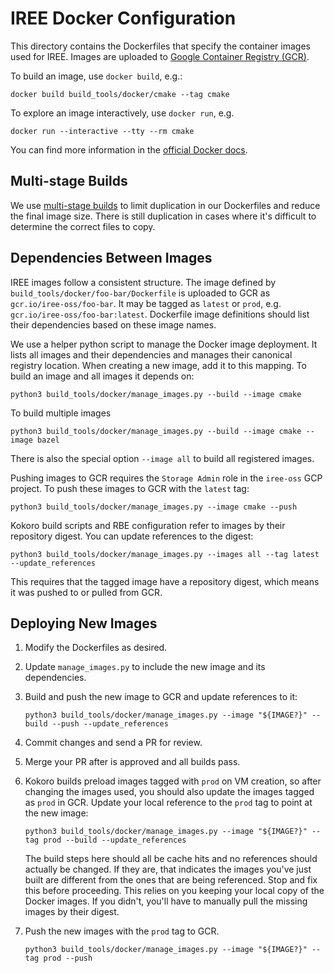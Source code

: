 # IREE Docker Configuration

This directory contains the Dockerfiles that specify the container images used
for IREE. Images are uploaded to
[Google Container Registry (GCR)](https://cloud.google.com/container-registry).

To build an image, use `docker build`, e.g.:

```shell
docker build build_tools/docker/cmake --tag cmake
```

To explore an image interactively, use `docker run`, e.g.

```shell
docker run --interactive --tty --rm cmake
```

You can find more information in the
[official Docker docs](https://docs.docker.com/get-started/overview/).

## Multi-stage Builds

We use
[multi-stage builds](https://docs.docker.com/develop/develop-images/multistage-build/)
to limit duplication in our Dockerfiles and reduce the final image size. There
is still duplication in cases where it's difficult to determine the correct
files to copy.

## Dependencies Between Images

IREE images follow a consistent structure. The image defined by
`build_tools/docker/foo-bar/Dockerfile` is uploaded to GCR as
`gcr.io/iree-oss/foo-bar`. It may be tagged as `latest` or `prod`, e.g.
`gcr.io/iree-oss/foo-bar:latest`. Dockerfile image definitions should list their
dependencies based on these image names.

We use a helper python script to manage the Docker image deployment. It lists
all images and their dependencies and manages their canonical registry location.
When creating a new image, add it to this mapping. To build an image and all
images it depends on:

```shell
python3 build_tools/docker/manage_images.py --build --image cmake
```

To build multiple images

```shell
python3 build_tools/docker/manage_images.py --build --image cmake --image bazel
```

There is also the special option `--image all` to build all registered images.

Pushing images to GCR requires the `Storage Admin` role in the `iree-oss` GCP
project. To push these images to GCR with the `latest` tag:

```shell
python3 build_tools/docker/manage_images.py --image cmake --push
```

Kokoro build scripts and RBE configuration refer to images by their repository
digest. You can update references to the digest:

```shell
python3 build_tools/docker/manage_images.py --images all --tag latest --update_references
```

This requires that the tagged image have a repository digest, which means it was
pushed to or pulled from GCR.

## Deploying New Images

1.  Modify the Dockerfiles as desired.
2.  Update `manage_images.py` to include the new image and its dependencies.
3.  Build and push the new image to GCR and update references to it:

    ```shell
    python3 build_tools/docker/manage_images.py --image "${IMAGE?}" --build --push --update_references
    ```

4.  Commit changes and send a PR for review.

5.  Merge your PR after is approved and all builds pass.

6.  Kokoro builds preload images tagged with `prod` on VM creation, so after
    changing the images used, you should also update the images tagged as `prod`
    in GCR. Update your local reference to the `prod` tag to point at the new
    image:

    ```shell
    python3 build_tools/docker/manage_images.py --image "${IMAGE?}" --tag prod --build --update_references
    ```

    The build steps here should all be cache hits and no references should
    actually be changed. If they are, that indicates the images you've just
    built are different from the ones that are being referenced. Stop and fix
    this before proceeding. This relies on you keeping your local copy of the
    Docker images. If you didn't, you'll have to manually pull the missing
    images by their digest.

7.  Push the new images with the `prod` tag to GCR.

    ```shell
    python3 build_tools/docker/manage_images.py --image "${IMAGE?}" --tag prod --push
    ```
